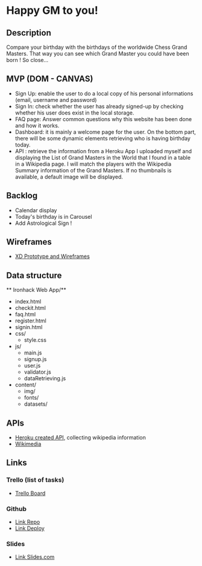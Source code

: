 # Happy GM to you!

## Description

Compare your birthday with the birthdays of the worldwide Chess Grand Masters. That way you can see which Grand Master you could have been born ! So close...

## MVP (DOM - CANVAS)

- Sign Up: enable the user to do a local copy of his personal informations (email, username and password)
- Sign In: check whether the user has already signed-up by checking whether his user does exist in the local storage.
- FAQ page: Answer common questions why this website has been done and how it works.
- Dashboard: it is mainly a welcome page for the user. On the bottom part, there will be some dynamic elements retrieving who is having birthday today. 
- API : retrieve the information from a Heroku App I uploaded myself and displaying the List of Grand Masters in the World that I found in a table in a Wikipedia page. I will match the players with the Wikipedia Summary information of the Grand Masters. If no thumbnails is available, a default image will be displayed.

## Backlog

- Calendar display
- Today's birthday is in Carousel
- Add Astrological Sign !

## Wireframes

- [XD Prototype and Wireframes](https://xd.adobe.com/view/b4f8153a-9d13-4526-ae03-82571d292f3b-e1ab/)

## Data structure

**
Ironhack Web App/**

- index.html
- checkit.html
- faq.html
- register.html
- signin.html
- css/
  - style.css
- js/
  - main.js
  - signup.js
  - user.js
  - validator.js
  - dataRetrieving.js
- content/
  - img/
  - fonts/
  - datasets/

## APIs

- [Heroku created API](https://chessgmplayers.herokuapp.com/object), collecting wikipedia information
- [Wikimedia](https://en.wikipedia.org/api/rest_v1/page/summary/)

## Links

### Trello (list of tasks)

- [Trello Board](https://trello.com/b/44A81aqU/project-module-1)

### Github

- [Link Repo](https://github.com/mathildeCongiu/Ironhack-Web-App) 
- [Link Deploy](https://mathildecongiu.github.io/Ironhack-Web-App/)

### Slides

-  [Link Slides.com](https://docs.google.com/presentation/d/1RSsgBK5CCFFKZ9vVf4ZSZTEsCmmPFuEelYjkxwLm0rE/edit#slide=id.gc6f80d1ff_0_0)